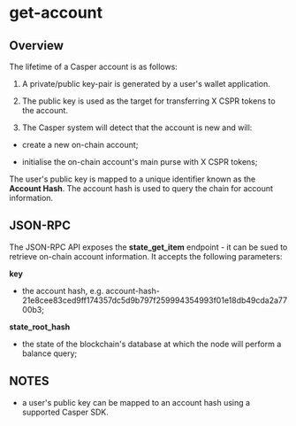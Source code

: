 # get-account

## Overview

The lifetime of a Casper account is as follows:

1. A private/public key-pair is generated by a user's wallet application.

2. The public key is used as the target for transferring X CSPR tokens to the account. 

3. The Casper system will detect that the account is new and will: 

- create a new on-chain account;

- initialise the on-chain account's main purse with X CSPR tokens;

The user's public key is mapped to a unique identifier known as the **Account Hash**.  The account hash is used to query the chain for account information.

## JSON-RPC

The JSON-RPC API exposes the **state_get_item** endpoint - it can be sued to retrieve on-chain account information.  It accepts the following parameters:

**key**

- the account hash, e.g. account-hash-21e8cee83ced9ff174357dc5d9b797f259994354993f01e18db49cda2a7700b3;

**state_root_hash**

- the state of the blockchain's database at which the node will perform a balance query;

## NOTES

- a user's public key can be mapped to an account hash using a supported Casper SDK.
